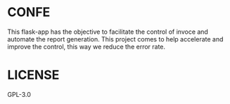 # CONFE
This flask-app has the objective to facilitate the control of invoce and automate the report generation.
This project comes to help accelerate and improve the control, this way we reduce the error rate.

# LICENSE
GPL-3.0